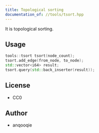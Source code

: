 ```yaml
---
title: Topological sorting
documentation_of: //tools/tsort.hpp
---
```


It is topological sorting.

## Usage
```cpp
tools::tsort tsort(node_count);
tsort.add_edge(from_node, to_node);
std::vector<i64> result;
tsort.query(std::back_inserter(result));
```

## License
- CC0

## Author
- anqooqie
